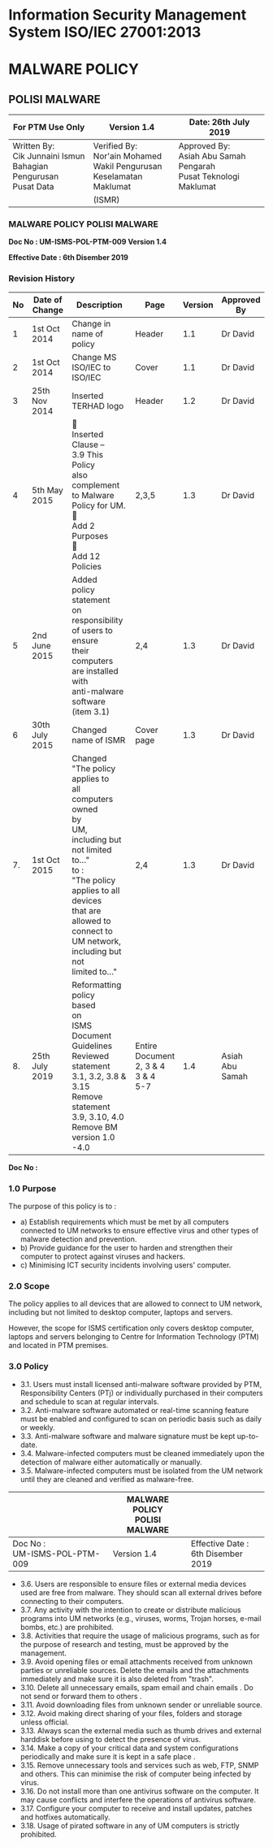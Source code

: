 # **Information Security Management System ISO/IEC 27001:2013**

# MALWARE POLICY

## POLISI MALWARE

| For PTM Use Only                                                       | Version 1.4                                                                 | Date: 26th July 2019                                                    |
|------------------------------------------------------------------------|-----------------------------------------------------------------------------|-------------------------------------------------------------------------|
| Written By:<br>Cik Junnaini Ismun<br>Bahagian Pengurusan<br>Pusat Data | Verified By:<br>Nor'ain Mohamed<br>Wakil Pengurusan<br>Keselamatan Maklumat | Approved By:<br>Asiah Abu Samah<br>Pengarah<br>Pusat Teknologi Maklumat |
|                                                                        | (ISMR)                                                                      |                                                                         |

### **MALWARE POLICY POLISI MALWARE**

**Doc No : UM-ISMS-POL-PTM-009 Version 1.4**

**Effective Date : 6th Disember 2019**

### Revision History

| No | Date of<br>Change    | Description                                                                                                                                                                                                                                 | Page                                           | Version | Approved<br>By        |
|----|----------------------|---------------------------------------------------------------------------------------------------------------------------------------------------------------------------------------------------------------------------------------------|------------------------------------------------|---------|-----------------------|
| 1  | 1st Oct 2014         | Change in name of policy                                                                                                                                                                                                                    | Header                                         | 1.1     | Dr David              |
| 2  | 1st Oct 2014         | Change MS ISO/IEC to ISO/IEC                                                                                                                                                                                                                | Cover                                          | 1.1     | Dr David              |
| 3  | 25th<br>Nov<br>2014  | Inserted TERHAD logo                                                                                                                                                                                                                        | Header                                         | 1.2     | Dr David              |
| 4  | 5th May<br>2015      | <br>Inserted Clause –<br>3.9 This Policy<br>also complement to Malware<br>Policy for UM.<br><br>Add 2 Purposes<br><br>Add 12 Policies                                                                                                    | 2,3,5                                          | 1.3     | Dr David              |
| 5  | 2nd<br>June<br>2015  | Added<br>policy<br>statement<br>on<br>responsibility of users to ensure<br>their computers are installed with<br>anti-malware software<br>(item 3.1)                                                                                        | 2,4                                            | 1.3     | Dr David              |
| 6  | 30th<br>July<br>2015 | Changed name of ISMR                                                                                                                                                                                                                        | Cover<br>page                                  | 1.3     | Dr David              |
| 7. | 1st Oct 2015         | Changed "The policy applies to<br>all<br>computers<br>owned<br>by<br>UM,<br>including but not limited to…"<br>to :<br>"The policy applies to all devices<br>that are allowed to connect to<br>UM network, including but not<br>limited to…" | 2,4                                            | 1.3     | Dr David              |
| 8. | 25th<br>July<br>2019 | Reformatting<br>policy<br>based<br>on<br>ISMS Document Guidelines<br>Reviewed statement 3.1, 3.2, 3.8 &<br>3.15<br>Remove statement 3.9, 3.10, 4.0<br>Remove BM version 1.0 -4.0                                                            | Entire<br>Document<br>2, 3 & 4<br>3 & 4<br>5-7 | 1.4     | Asiah<br>Abu<br>Samah |

**Doc No :**

### **1.0 Purpose**

The purpose of this policy is to :

- a) Establish requirements which must be met by all computers connected to UM networks to ensure effective virus and other types of malware detection and prevention.
- b) Provide guidance for the user to harden and strengthen their computer to protect against viruses and hackers.
- c) Minimising ICT security incidents involving users' computer.

### **2.0 Scope**

The policy applies to all devices that are allowed to connect to UM network, including but not limited to desktop computer, laptops and servers.

However, the scope for ISMS certification only covers desktop computer, laptops and servers belonging to Centre for Information Technology (PTM) and located in PTM premises.

### **3.0 Policy**

- 3.1. Users must install licensed anti-malware software provided by PTM, Responsibility Centers (PTj) or individually purchased in their computers and schedule to scan at regular intervals.
- 3.2. Anti-malware software automated or real-time scanning feature must be enabled and configured to scan on periodic basis such as daily or weekly.
- 3.3. Anti-malware software and malware signature must be kept up-to-date.
- 3.4. Malware-infected computers must be cleaned immediately upon the detection of malware either automatically or manually.
- 3.5. Malware-infected computers must be isolated from the UM network until they are cleaned and verified as malware-free.

|                                 | MALWARE POLICY<br>POLISI MALWARE |                                       |
|---------------------------------|----------------------------------|---------------------------------------|
| Doc No :<br>UM-ISMS-POL-PTM-009 | Version 1.4                      | Effective Date :<br>6th Disember 2019 |

- 3.6. Users are responsible to ensure files or external media devices used are free from malware. They should scan all external drives before connecting to their computers.
- 3.7. Any activity with the intention to create or distribute malicious programs into UM networks (e.g., viruses, worms, Trojan horses, e-mail bombs, etc.) are prohibited.
- 3.8. Activities that require the usage of malicious programs, such as for the purpose of research and testing, must be approved by the management.
- 3.9. Avoid opening files or email attachments received from unknown parties or unreliable sources. Delete the emails and the attachments immediately and make sure it is also deleted from "trash".
- 3.10. Delete all unnecessary emails, spam email and chain emails . Do not send or forward them to others .
- 3.11. Avoid downloading files from unknown sender or unreliable source.
- 3.12. Avoid making direct sharing of your files, folders and storage unless official.
- 3.13. Always scan the external media such as thumb drives and external harddisk before using to detect the presence of virus.
- 3.14. Make a copy of your critical data and system configurations periodically and make sure it is kept in a safe place .
- 3.15. Remove unnecessary tools and services such as web, FTP, SNMP and others. This can minimise the risk of computer being infected by virus.
- 3.16. Do not install more than one antivirus software on the computer. It may cause conflicts and interfere the operations of antivirus software.
- 3.17. Configure your computer to receive and install updates, patches and hotfixes automatically.
- 3.18. Usage of pirated software in any of UM computers is strictly prohibited.